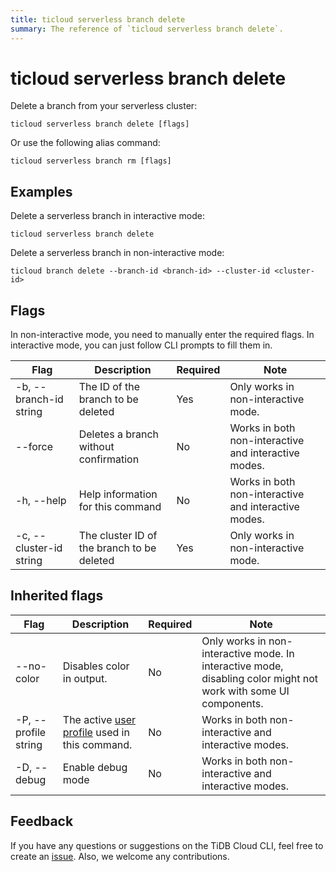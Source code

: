 ```yaml
---
title: ticloud serverless branch delete
summary: The reference of `ticloud serverless branch delete`.
---
```


# ticloud serverless branch delete

Delete a branch from your serverless cluster:

```shell
ticloud serverless branch delete [flags]
```

Or use the following alias command:

```shell
ticloud serverless branch rm [flags]
```

## Examples

Delete a serverless branch in interactive mode:

```shell
ticloud serverless branch delete
```

Delete a serverless branch in non-interactive mode:

```shell
ticloud branch delete --branch-id <branch-id> --cluster-id <cluster-id>
```

## Flags

In non-interactive mode, you need to manually enter the required flags. In interactive mode, you can just follow CLI prompts to fill them in.

| Flag                    | Description                                | Required | Note                                                 |
|-------------------------|--------------------------------------------|----------|------------------------------------------------------|
| -b, --branch-id string  | The ID of the branch to be deleted         | Yes      | Only works in non-interactive mode.                  |
| --force                 | Deletes a branch without confirmation      | No       | Works in both non-interactive and interactive modes. |
| -h, --help              | Help information for this command          | No       | Works in both non-interactive and interactive modes. |
| -c, --cluster-id string | The cluster ID of the branch to be deleted | Yes      | Only works in non-interactive mode.                  |

## Inherited flags

| Flag                 | Description                                                                                | Required | Note                                                                                                             |
|----------------------|--------------------------------------------------------------------------------------------|----------|------------------------------------------------------------------------------------------------------------------|
| --no-color           | Disables color in output.                                                                  | No       | Only works in non-interactive mode. In interactive mode, disabling color might not work with some UI components. |
| -P, --profile string | The active [user profile](/tidb-cloud/cli-reference.md#user-profile) used in this command. | No       | Works in both non-interactive and interactive modes.                                                             |
| -D, --debug          | Enable debug mode                                                                          | No       | Works in both non-interactive and interactive modes.                                                             |

## Feedback

If you have any questions or suggestions on the TiDB Cloud CLI, feel free to create an [issue](https://github.com/tidbcloud/tidbcloud-cli/issues/new/choose). Also, we welcome any contributions.
